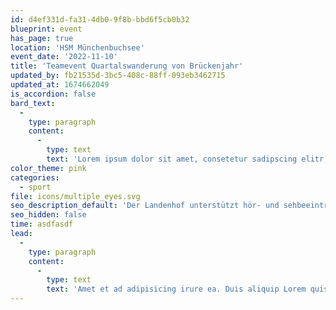 ```yaml
---
id: d4ef331d-fa31-4db0-9f8b-bbd6f5cb0b32
blueprint: event
has_page: true
location: 'HSM Münchenbuchsee'
event_date: '2022-11-10'
title: 'Teamevent Quartalswanderung von Brückenjahr'
updated_by: fb21535d-3bc5-408c-88ff-093eb3462715
updated_at: 1674662049
is_accordion: false
bard_text:
  -
    type: paragraph
    content:
      -
        type: text
        text: 'Lorem ipsum dolor sit amet, consetetur sadipscing elitr, sed diam nonumy eirmod tempor invidunt ut labore et dolore magna aliquyam erat, sed diam voluptua. At vero eos et accusam et justo duo dolores et ea rebum. Stet clita kasd gubergren, no sea takimata sanctus est Lorem ipsum dolor sit amet. Lorem ipsum dolor sit amet, consetetur sadipscing elitr, sed diam nonumy eirmod tempor invidunt ut labore et dolore magna aliquyam erat, sed diam voluptua. At vero eos et accusam et justo duo dolores et ea rebum. Stet clita kasd gubergren, no sea takimata sanctus est Lorem ipsum dolor sit amet. '
color_theme: pink
categories:
  - sport
file: icons/multiple_eyes.svg
seo_description_default: 'Der Landenhof unterstützt hör- und sehbeeinträchtigte Kinder & Jugendliche in ihrem selbstbestimmten Leben durch Förderung ihrer Fähigkeiten & Entwicklung'
seo_hidden: false
time: asdfasdf
lead:
  -
    type: paragraph
    content:
      -
        type: text
        text: 'Amet et ad adipisicing irure ea. Duis aliquip Lorem quis irure eiusmod est nisi anim commodo consequat adipisicing in. Culpa dolor ad deserunt enim occaecat proident deserunt nisi et fugiat magna Lorem cupidatat. Laboris enim irure dolor. Non ex est eiusmod. Qui do ullamco qui fugiat sunt magna eu nulla tempor.'
---
```

